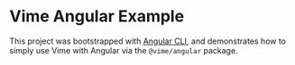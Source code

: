 # Vime Angular Example

This project was bootstrapped with [Angular CLI](https://cli.angular.io), and demonstrates how to 
simply use Vime with Angular via the `@vime/angular` package.
